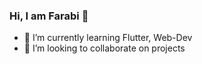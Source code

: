 ### Hi, I am Farabi 👋

- 🌱 I’m currently learning Flutter, Web-Dev
- 👯 I’m looking to collaborate on projects


